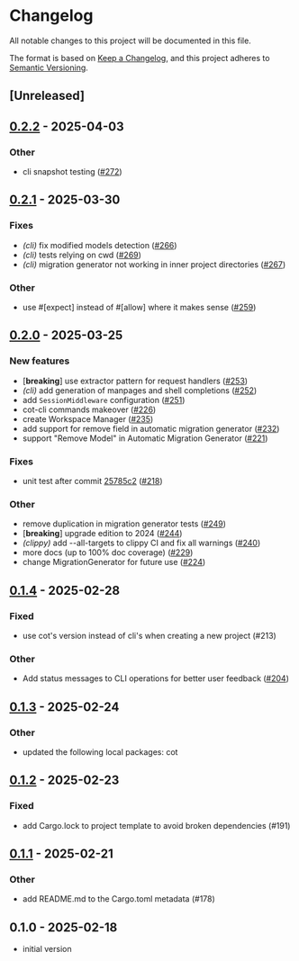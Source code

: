 # Changelog

All notable changes to this project will be documented in this file.

The format is based on [Keep a Changelog](https://keepachangelog.com/en/1.0.0/),
and this project adheres to [Semantic Versioning](https://semver.org/spec/v2.0.0.html).

## [Unreleased]

## [0.2.2](https://github.com/cot-rs/cot/compare/cot-cli-v0.2.1...cot-cli-v0.2.2) - 2025-04-03

### <!-- 3 -->Other

- cli snapshot testing ([#272](https://github.com/cot-rs/cot/pull/272))

## [0.2.1](https://github.com/cot-rs/cot/compare/cot-cli-v0.2.0...cot-cli-v0.2.1) - 2025-03-30

### <!-- 2 -->Fixes

- *(cli)* fix modified models detection ([#266](https://github.com/cot-rs/cot/pull/266))
- *(cli)* tests relying on cwd ([#269](https://github.com/cot-rs/cot/pull/269))
- *(cli)* migration generator not working in inner project directories ([#267](https://github.com/cot-rs/cot/pull/267))

### <!-- 3 -->Other

- use #[expect] instead of #[allow] where it makes sense ([#259](https://github.com/cot-rs/cot/pull/259))

## [0.2.0](https://github.com/cot-rs/cot/compare/cot-cli-v0.1.4...cot-cli-v0.2.0) - 2025-03-25

### <!-- 1 -->New features

- [**breaking**] use extractor pattern for request handlers ([#253](https://github.com/cot-rs/cot/pull/253))
- *(cli)* add generation of manpages and shell completions ([#252](https://github.com/cot-rs/cot/pull/252))
- add `SessionMiddleware` configuration ([#251](https://github.com/cot-rs/cot/pull/251))
- cot-cli commands makeover ([#226](https://github.com/cot-rs/cot/pull/226))
- create Workspace Manager ([#235](https://github.com/cot-rs/cot/pull/235))
- add support for remove field in automatic migration generator ([#232](https://github.com/cot-rs/cot/pull/232))
- support "Remove Model" in Automatic Migration Generator ([#221](https://github.com/cot-rs/cot/pull/221))

### <!-- 2 -->Fixes

- unit test after commit [25785c2](https://github.com/cot-rs/cot/commit/25785c27) ([#218](https://github.com/cot-rs/cot/pull/218))

### <!-- 3 -->Other

- remove duplication in migration generator tests ([#249](https://github.com/cot-rs/cot/pull/249))
- [**breaking**] upgrade edition to 2024 ([#244](https://github.com/cot-rs/cot/pull/244))
- *(clippy)* add --all-targets to clippy CI and fix all warnings ([#240](https://github.com/cot-rs/cot/pull/240))
- more docs (up to 100% doc coverage) ([#229](https://github.com/cot-rs/cot/pull/229))
- change MigrationGenerator for future use ([#224](https://github.com/cot-rs/cot/pull/224))

## [0.1.4](https://github.com/cot-rs/cot/compare/cot-cli-v0.1.3...cot-cli-v0.1.4) - 2025-02-28

### Fixed

- use cot's version instead of cli's when creating a new project (#213)

### Other

- Add status messages to CLI operations for better user feedback ([#204](https://github.com/cot-rs/cot/pull/204))

## [0.1.3](https://github.com/cot-rs/cot/compare/cot-cli-v0.1.2...cot-cli-v0.1.3) - 2025-02-24

### Other

- updated the following local packages: cot

## [0.1.2](https://github.com/cot-rs/cot/compare/cot-cli-v0.1.1...cot-cli-v0.1.2) - 2025-02-23

### Fixed

- add Cargo.lock to project template to avoid broken dependencies (#191)

## [0.1.1](https://github.com/cot-rs/cot/compare/cot-cli-v0.1.0...cot-cli-v0.1.1) - 2025-02-21

### Other

- add README.md to the Cargo.toml metadata (#178)

## 0.1.0 - 2025-02-18

- initial version
